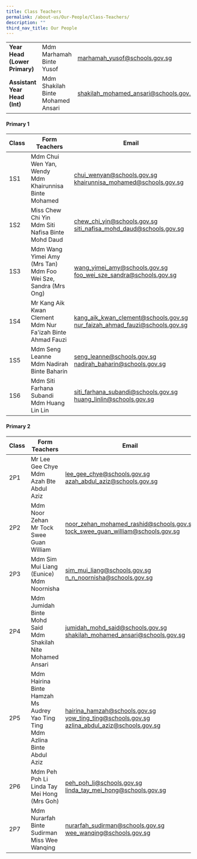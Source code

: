 ```yaml
---
title: Class Teachers
permalink: /about-us/Our-People/Class-Teachers/
description: ""
third_nav_title: Our People
---
```

|  |  |  |
| -------- | -------- | -------- |
| **Year Head (Lower Primary)**     | Mdm Marhamah Binte Yusof    | [marhamah_yusof@schools.gov.sg](mailto:marhamah_yusof@schools.gov.sg)     |
|**Assistant Year Head (Int)**|Mdm Shakilah Binte Mohamed Ansari|[shakilah_mohamed_ansari@schools.gov.sg](mailto:shakilah_mohamed_ansari@schools.gov.sg)

#### Primary 1

| Class | Form Teachers | Email |
| -------- | -------- | -------- |
| 1S1     | Mdm Chui Wen Yan, Wendy<br>Mdm Khairunnisa Binte Mohamed     | [chui_wenyan@schools.gov.sg](mailto:chui_wenyan@schools.gov.sg) <br>[	khairunnisa_mohamed@schools.gov.sg](mailto:khairunnisa_mohamed@schools.gov.sg)   |
|1S2|Miss Chew Chi Yin<br>Mdm Siti Nafisa Binte Mohd Daud|[chew_chi_yin@schools.gov.sg](mailto:chew_chi_yin@schools.gov.sg)<br>[siti_nafisa_mohd_daud@schools.gov.sg](mailto:siti_nafisa_mohd_daud@schools.gov.sg)
|1S3|Mdm Wang Yimei Amy (Mrs Tan)<br>Mdm Foo Wei Sze, Sandra (Mrs Ong)|[wang_yimei_amy@schools.gov.sg](mailto:wang_yimei_amy@schools.gov.sg)<br>[foo_wei_sze_sandra@schools.gov.sg](mailto:foo_wei_sze_sandra@schools.gov.sg)
|1S4|Mr Kang Aik Kwan Clement<br>Mdm Nur Fa'izah Binte Ahmad Fauzi|[kang_aik_kwan_clement@schools.gov.sg](mailto:kang_aik_kwan_clement@schools.gov.sg)<br>[nur_faizah_ahmad_fauzi@schools.gov.sg](mailto:nur_faizah_ahmad_fauzi@schools.gov.sg)
|1S5|Mdm Seng Leanne<br>Mdm Nadirah Binte Baharin|[	seng_leanne@schools.gov.sg](mailto:seng_leanne@schools.gov.sg)<br>[nadirah_baharin@schools.gov.sg](mailto:nadirah_baharin@schools.gov.sg)
|1S6|Mdm Siti Farhana Subandi<br>Mdm Huang Lin Lin|[siti_farhana_subandi@schools.gov.sg](mailto:siti_farhana_subandi@schools.gov.sg)<br>[	huang_linlin@schools.gov.sg](mailto:huang_linlin@schools.gov.sg)

#### Primary 2

| Class | Form Teachers | Email |
| -------- | -------- | -------- |
|2P1|Mr Lee Gee Chye<br>Mdm Azah Bte Abdul Aziz|[lee_gee_chye@schools.gov.sg](mailto:lee_gee_chye@schools.gov.sg)<br>[azah_abdul_aziz@schools.gov.sg](mailto:azah_abdul_aziz@schools.gov.sg)
|2P2|Mdm Noor Zehan<br>Mr Tock Swee Guan William|[noor_zehan_mohamed_rashid@schools.gov.sg](mailto:noor_zehan_mohamed_rashid@schools.gov.sg)<br>[tock_swee_guan_william@schools.gov.sg](mailto:tock_swee_guan_william@schools.gov.sg)
|2P3|	Mdm Sim Mui Liang (Eunice)<br>Mdm Noornisha|[	sim_mui_liang@schools.gov.sg](mailto:sim_mui_liang@schools.gov.sg)<br>[	n_n_noornisha@schools.gov.sg](mailto:n_n_noornisha@schools.gov.sg)
|2P4|Mdm Jumidah Binte Mohd Said<br>Mdm Shakilah Nite Mohamed Ansari|[jumidah_mohd_said@schools.gov.sg](mailto:jumidah_mohd_said@schools.gov.sg)<br>[	shakilah_mohamed_ansari@schools.gov.sg](mailto:shakilah_mohamed_ansari@schools.gov.sg)
|2P5|Mdm Hairina Binte Hamzah<br>Ms Audrey Yao Ting Ting<br>Mdm Azlina Binte Abdul Aziz|[hairina_hamzah@schools.gov.sg](mailto:hairina_hamzah@schools.gov.sg)<br>[yow_ting_ting@schools.gov.sg](mailto:yow_ting_ting@schools.gov.sg)<br>[azlina_abdul_aziz@schools.gov.sg](mailto:azlina_abdul_aziz@schools.gov.sg)
|2P6|	Mdm Peh Poh Li<br>Linda Tay Mei Hong (Mrs Goh)|[	peh_poh_li@schools.gov.sg](mailto:peh_poh_li@schools.gov.sg)<br>[	linda_tay_mei_hong@schools.gov.sg](mailto:linda_tay_mei_hong@schools.gov.sg)
|2P7|Mdm Nurarfah Binte Sudirman<br>Miss Wee Wanqing|[nurarfah_sudirman@schools.gov.sg](mailto:nurarfah_sudirman@schools.gov.sg)<br>[wee_wanqing@schools.gov.sg](mailto:wee_wanqing@schools.gov.sg)
